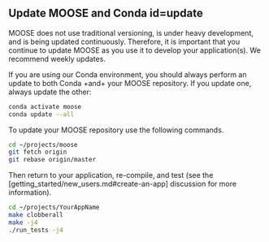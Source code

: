 ## Update MOOSE and Conda id=update

MOOSE does not use traditional versioning, is under heavy development, and is being updated
continuously. Therefore, it is important that you continue to update MOOSE as you use it to develop your
application(s). We recommend weekly updates.

If you are using our Conda environment, you should always perform an update to both Conda +and+ your MOOSE repository. If you update one, always update the other:

```bash
conda activate moose
conda update --all
```

To update your MOOSE repository use the following commands.

```bash
cd ~/projects/moose
git fetch origin
git rebase origin/master
```

Then return to your application, re-compile, and test (see the [getting_started/new_users.md#create-an-app] discussion for more information).

```bash
cd ~/projects/YourAppName
make clobberall
make -j4
./run_tests -j4
```
